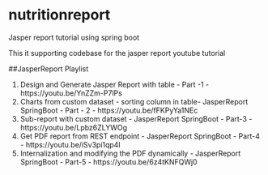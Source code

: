 # nutritionreport
Jasper report tutorial using spring boot


This it supporting codebase for the jasper report youtube tutorial

##JasperReport Playlist
<ol>
<li>Design and Generate Jasper Report with table - Part -1 - https://youtu.be/YnZZm-P7lPs</li>
<li>Charts from custom dataset - sorting column in table- JasperReport SpringBoot - Part - 2 - https://youtu.be/fFKPyYa1NEc</li>
<li>Sub-report with custom dataset - JasperReport SpringBoot - Part-3 - https://youtu.be/Lpbz6ZLYWOg</li>
<li>Get PDF report from REST endpoint - JasperReport SpringBoot - Part-4 - https://youtu.be/iSv3pi1qp4I</li>
<li>Internalization and modifying the PDF dynamically - JasperReport SpringBoot - Part-5 - https://youtu.be/6z4tKNFQWj0</li>
</ol>
